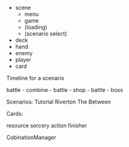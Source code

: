 - scene
    - menu
    - game
    - (loading)
    - (scenario select)
- deck
- hand
- enemy
- player
- card


Timeline for a scenario

battle - combine - battle - shop - battle - boss

Scenarios:
Tutorial
Riverton
The Between




Cards:

resource
sorcery
action
finisher




CobinationManager